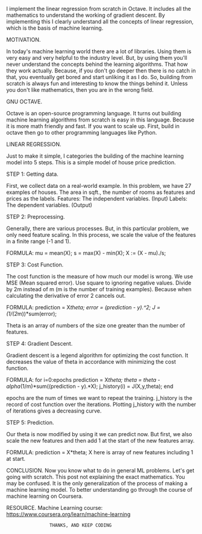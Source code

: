 I implement the linear regression from scratch in Octave.
It includes all the mathematics to understand the working of gradient descent.
By implementing this I clearly understand all the concepts of linear regression,
which is the basis of machine learning.

MOTIVATION.

In today's machine learning world there are a lot of libraries. Using them is very easy and very helpful to the industry level.
But, by using them you'll never understand the concepts behind the learning algorithms. That how they work actually. Because, if you don't go deeper then there is no catch in that, you eventually get bored and start unliking it as I do.
So, building from scratch is always fun and interesting to know the things behind it. Unless you don't like mathematics, then you are in the wrong field.

GNU OCTAVE.

Octave is an open-source programming language.
It turns out building machine learning algorithms from scratch is easy in this language. Because it is more math friendly and fast.
If you want to scale up. First, build in octave then go to other programming languages like Python.

LINEAR REGRESSION.

Just to make it simple, I categories the building of the machine learning model into 5 steps. This is a simple model of house price prediction.

STEP 1: Getting data.

First, we collect data on a real-world example. In this problem, we have 27 examples of houses. The area in sqft., the number of rooms as features and prices as the labels.
Features: The independent variables. (Input)
Labels: The dependent variables. (Output)

STEP 2: Preprocessing.

Generally, there are various processes. But, in this particular problem, we only need feature scaling. In this process, we scale the value of the features in a finite range (-1 and 1).

FORMULA:
	mu = mean(X);
	s = max(X) - min(X);
	X := (X - mu)./s;

STEP 3: Cost Function.

The cost function is the measure of how much our model is wrong. We use MSE (Mean squared error). Use square to ignoring negative values. Divide by 2m instead of m (m is the number of training examples). Because when calculating the derivative of error 2 cancels out.

FORMULA:
	prediction = X*theta;
	error = (prediction - y).^2;
	J = (1/(2*m))*sum(error);

Theta is an array of numbers of the size one greater than the number of features.

STEP 4: Gradient Descent.

Gradient descent is a legend algorithm for optimizing the cost function. It decreases the value of theta in accordance with minimizing the cost function.

FORMULA:
	for i=0:epochs
		prediction = X*theta;
		theta = theta - alpha*(1/m)*sum((prediction - y).*X);
		j_history(i) = J(X,y,theta);
	end

epochs are the num of times we want to repeat the training.
j_history is the record of cost function over the iterations.
Plotting j_history with the number of iterations gives a decreasing curve.

STEP 5: Prediction.

Our theta is now modified by using it we can predict now. But first, we also scale the new features and then add 1 at the start of the new features array.

FORMULA:
	prediction = X*theta;
X here is array of new features including 1 at start.

CONCLUSION.
Now you know what to do in general ML problems. Let's get going with scratch. This post not explaining the exact mathematics. You may be confused. It is the only generalization of the process of making a machine learning model.
To better understanding go through the course of machine learning on Coursera.

RESOURCE.
Machine Learning course: https://www.coursera.org/learn/machine-learning

					THANKS, AND KEEP CODING
